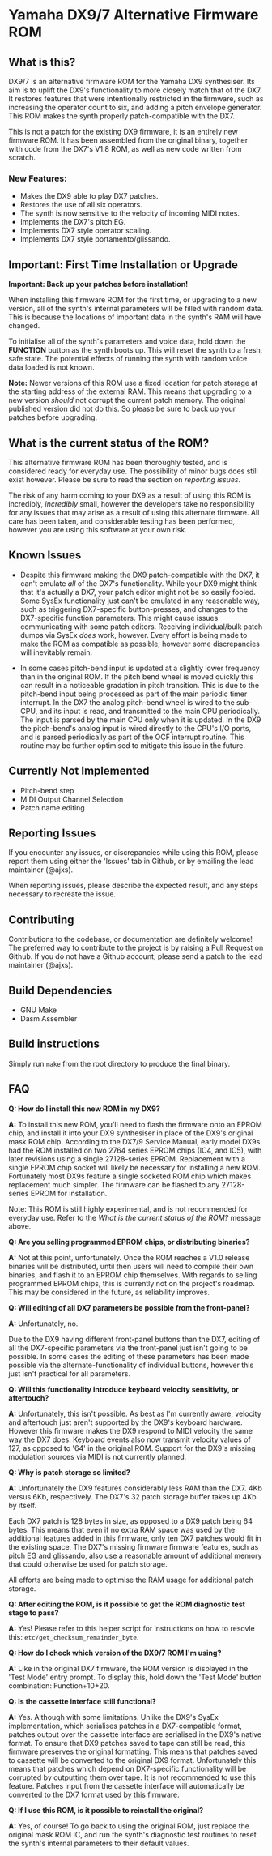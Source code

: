# Yamaha DX9/7 Alternative Firmware ROM

## What is this?

DX9/7 is an alternative firmware ROM for the Yamaha DX9 synthesiser. Its aim is to uplift the DX9's functionality to more closely match that of the DX7. It restores features that were intentionally restricted in the firmware, such as increasing the operator count to six, and adding a pitch envelope generator. This ROM makes the synth properly patch-compatible with the DX7.

This is not a patch for the existing DX9 firmware, it is an entirely new firmware ROM. It has been assembled from the original binary, together with code from the DX7's V1.8 ROM, as well as new code written from scratch.

### New Features:
* Makes the DX9 able to play DX7 patches.
* Restores the use of all six operators.
* The synth is now sensitive to the velocity of incoming MIDI notes.
* Implements the DX7's pitch EG.
* Implements DX7 style operator scaling.
* Implements DX7 style portamento/glissando.

## Important: First Time Installation or Upgrade

**Important: Back up your patches before installation!** 

When installing this firmware ROM for the first time, or upgrading to a new version, all of the synth's internal parameters will be filled with random data. This is because the locations of important data in the synth's RAM will have changed. 

To initialise all of the synth's parameters and voice data, hold down the **FUNCTION** button as the synth boots up. This will reset the synth to a fresh, safe state. The potential effects of running the synth with random voice data loaded is not known.

**Note:** Newer versions of this ROM use a fixed location for patch storage at the starting address of the external RAM. This means that upgrading to a new version *should* not corrupt the current patch memory. The original published version did not do this. So please be sure to back up your patches before upgrading.

## What is the current status of the ROM?

This alternative firmware ROM has been thoroughly tested, and is considered ready for everyday use. The possibility of minor bugs does still exist however. Please be sure to read the section on *reporting issues*.

The risk of any harm coming to your DX9 as a result of using this ROM is incredibly, *incredibly* small, however the developers take no responsibility for any issues that may arise as a result of using this alternate firmware. All care has been taken, and considerable testing has been performed, however you are using this software at your own risk.

## Known Issues
* Despite this firmware making the DX9 patch-compatible with the DX7, it can't emulate *all* of the DX7's functionality. While your DX9 might think that it's actually a DX7, your patch editor might not be so easily fooled. Some SysEx functionality just can't be emulated in any reasonable way, such as triggering DX7-specific button-presses, and changes to the DX7-specific function parameters. This might cause issues communicating with some patch editors.
Receiving individual/bulk patch dumps via SysEx *does* work, however. Every effort is being made to make the ROM as compatible as possible, however some discrepancies will inevitably remain.

* In some cases pitch-bend input is updated at a slightly lower frequency than in the original ROM. If the pitch bend wheel is moved quickly this can result in a noticeable gradation in pitch transition. This is due to the pitch-bend input being processed as part of the main periodic timer interrupt. 
In the DX7 the analog pitch-bend wheel is wired to the sub-CPU, and its input is read, and transmitted to the main CPU periodically. The input is parsed by the main CPU only when it is updated. In the DX9 the pitch-bend's analog input is wired directly to the CPU's I/O ports, and is parsed periodically as part of the OCF interrupt routine. This routine may be further optimised to mitigate this issue in the future.

## Currently Not Implemented
* Pitch-bend step
* MIDI Output Channel Selection
* Patch name editing

## Reporting Issues

If you encounter any issues, or discrepancies while using this ROM, please report them using either the 'Issues' tab in Github, or by emailing the lead maintainer (@ajxs). 

When reporting issues, please describe the expected result, and any steps necessary to recreate the issue.

## Contributing

Contributions to the codebase, or documentation are definitely welcome! The preferred way to contribute to the project is by raising a Pull Request on Github. If you do not have a Github account, please send a patch to the lead maintainer (@ajxs).

## Build Dependencies

* GNU Make
* Dasm Assembler

## Build instructions

Simply run `make` from the root directory to produce the final binary.

## FAQ
**Q: How do I install this new ROM in my DX9?**

**A:** To install this new ROM, you'll need to flash the firmware onto an EPROM chip, and install it into your DX9 synthesiser in place of the DX9's original mask ROM chip.
According to the DX7/9 Service Manual, early model DX9s had the ROM installed on two 2764 series EPROM chips (IC4, and IC5), with later revisions using a single 27128-series EPROM. Replacement with a single EPROM chip socket will likely be necessary for installing a new ROM.
Fortunately most DX9s feature a single socketed ROM chip which makes replacement much simpler. The firmware can be flashed to any 27128-series EPROM for installation.

Note: This ROM is still highly experimental, and is not recommended for everyday use. Refer to the *What is the current status of the ROM?* message above.

**Q: Are you selling programmed EPROM chips, or distributing binaries?**

**A:** Not at this point, unfortunately. Once the ROM reaches a V1.0 release binaries will be distributed, until then users will need to compile their own binaries, and flash it to an EPROM chip themselves.
With regards to selling programmed EPROM chips, this is currently not on the project's roadmap. This may be considered in the future, as reliability improves.

**Q: Will editing of all DX7 parameters be possible from the front-panel?**

**A:** Unfortunately, no.

Due to the DX9 having different front-panel buttons than the DX7, editing of all the DX7-specific parameters via the front-panel just isn't going to be possible. In some cases the editing of these parameters has been made possible via the alternate-functionality of individual buttons, however this just isn't practical for all parameters.


**Q: Will this functionality introduce keyboard velocity sensitivity, or aftertouch?**

**A:** Unfortunately, this isn't possible. As best as I'm currently aware, velocity and aftertouch just aren't supported by the DX9's keyboard hardware. However this firmware makes the DX9 respond to MIDI velocity the same way the DX7 does. Keyboard events also now transmit velocity values of 127, as opposed to '64' in the original ROM. Support for the DX9's missing modulation sources via MIDI is not currently planned.


**Q: Why is patch storage so limited?**

**A:** Unfortunately the DX9 features considerably less RAM than the DX7. 4Kb versus 6Kb, respectively. The DX7's 32 patch storage buffer takes up 4Kb by itself.

Each DX7 patch is 128 bytes in size, as opposed to a DX9 patch being 64 bytes. This means that even if no extra RAM space was used by the additional features added in this firmware, only ten DX7 patches would fit in the existing space. The DX7's missing firmware firmware features, such as pitch EG and glissando, also use a reasonable amount of additional memory that could otherwise be used for patch storage.

All efforts are being made to optimise the RAM usage for additional patch storage.


**Q: After editing the ROM, is it possible to get the ROM diagnostic test stage to pass?**

**A:** Yes! 
Please refer to this helper script for instructions on how to resovle this: `etc/get_checksum_remainder_byte`.


**Q: How do I check which version of the DX9/7 ROM I'm using?**

**A:** Like in the original DX7 firmware, the ROM version is displayed in the 'Test Mode' entry prompt. To display this, hold down the 'Test Mode' button combination: Function+10+20.


**Q: Is the cassette interface still functional?**

**A:** Yes. Although with some limitations. 
Unlike the DX9's SysEx implementation, which serialises patches in a DX7-compatible format, patches output over the cassette interface are serialised in the DX9's native format. To ensure that DX9 patches saved to tape can still be read, this firmware preserves the original formatting. This means that patches saved to cassette will be converted to the original DX9 format. Unfortunately this means that patches which depend on DX7-specific functionality will be corrupted by outputting them over tape. It is not recommended to use this feature. Patches input from the cassette interface will automatically be converted to the DX7 format used by this firmware. 

**Q: If I use this ROM, is it possible to reinstall the original?**

**A:** Yes, of course! 
To go back to using the original ROM, just replace the original mask ROM IC, and run the synth's diagnostic test routines to reset the synth's internal parameters to their default values.
